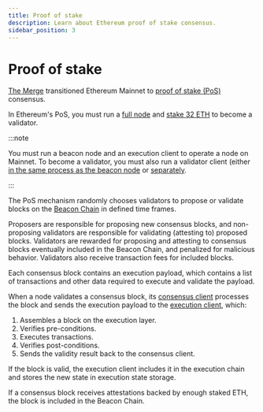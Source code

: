 ```yaml
---
title: Proof of stake
description: Learn about Ethereum proof of stake consensus.
sidebar_position: 3
---
```


# Proof of stake

[The Merge](merge.md) transitioned Ethereum Mainnet to [proof of stake (PoS)](https://ethereum.org/en/developers/docs/consensus-mechanisms/pos/) consensus.

In Ethereum's PoS, you must run a [full node](merge.md#execution-and-consensus-clients) and [stake 32 ETH](https://ethereum.org/en/staking/) to become a validator.

:::note

You must run a beacon node and an execution client to operate a node on Mainnet. To become a validator, you must also run a validator client (either [in the same process as the beacon node](../get-started/start-teku.md#start-the-clients-in-a-single-process) or [separately](../get-started/start-teku.md#run-the-clients-separately).

:::

The PoS mechanism randomly chooses validators to propose or validate blocks on the [Beacon Chain](https://ethereum.org/en/upgrades/beacon-chain/) in defined time frames.

Proposers are responsible for proposing new consensus blocks, and non-proposing validators are responsible for validating (attesting to) proposed blocks. Validators are rewarded for proposing and attesting to consensus blocks eventually included in the Beacon Chain, and penalized for malicious behavior. Validators also receive transaction fees for included blocks.

Each consensus block contains an execution payload, which contains a list of transactions and other data required to execute and validate the payload.

When a node validates a consensus block, its [consensus client](merge.md#execution-and-consensus-clients) processes the block and sends the execution payload to the [execution client](merge.md#execution-and-consensus-clients), which:

1. Assembles a block on the execution layer.
1. Verifies pre-conditions.
1. Executes transactions.
1. Verifies post-conditions.
1. Sends the validity result back to the consensus client.

If the block is valid, the execution client includes it in the execution chain and stores the new state in execution state storage.

If a consensus block receives attestations backed by enough staked ETH, the block is included in the Beacon Chain.
